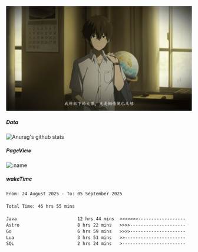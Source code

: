 
<img src="./static/index.jpg" alt="index">

##### Data

![Anurag's github stats](https://github-readme-stats.vercel.app/api?username=whyneh&show_icons=true&hide_border=ture&theme=tokyonight)

##### PageView
![:name](https://count.getloli.com/get/@:whyneh?theme=gelbooru)

##### wakeTime

<!--START_SECTION:waka-->

```txt
From: 24 August 2025 - To: 05 September 2025

Total Time: 46 hrs 55 mins

Java                       12 hrs 44 mins  >>>>>>>------------------   27.17 %
Astro                      8 hrs 22 mins   >>>>---------------------   17.84 %
Go                         6 hrs 59 mins   >>>>---------------------   14.91 %
Lua                        3 hrs 51 mins   >>-----------------------   08.23 %
SQL                        2 hrs 24 mins   >------------------------   05.14 %
```

<!--END_SECTION:waka-->

